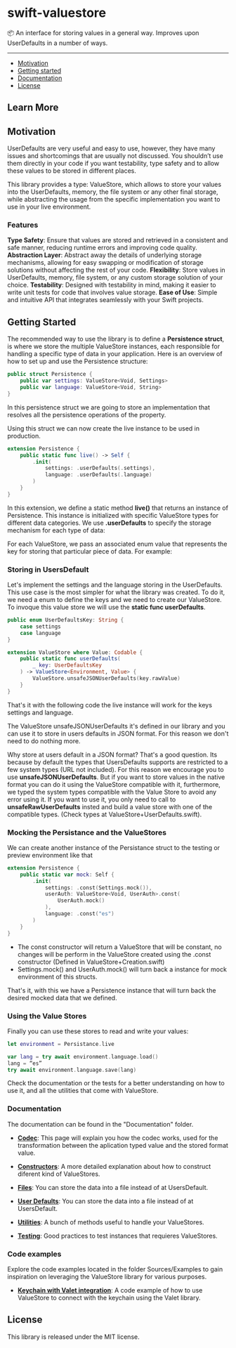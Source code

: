 # swift-valuestore

📦 An interface for storing values in a general way. Improves upon UserDefaults in a number of ways.

---

* [Motivation](#Motivation)
* [Getting started](#Getting-started)
* [Documentation](#Documentation)
* [License](#License)

## Learn More

## Motivation

UserDefaults are very useful and easy to use, however, they have many issues and shortcomings that are usually not discussed. You shouldn’t use them directly in your code if you want testability, type safety and to allow these values to be stored in different places.

This library provides a type: ValueStore, which allows to store your values into the UserDefaults, memory, the file system or any other final storage, while abstracting the usage from the specific implementation you want to use in your live environment.

### Features
**Type Safety**: Ensure that values are stored and retrieved in a consistent and safe manner, reducing runtime errors and improving code quality.
**Abstraction Layer**: Abstract away the details of underlying storage mechanisms, allowing for easy swapping or modification of storage solutions without affecting the rest of your code.
**Flexibility**: Store values in UserDefaults, memory, file system, or any custom storage solution of your choice.
**Testability**: Designed with testability in mind, making it easier to write unit tests for code that involves value storage.
**Ease of Use**: Simple and intuitive API that integrates seamlessly with your Swift projects.

## Getting Started

The recommended way to use the library is to define a **Persistence struct**, is where we store the multiple ValueStore instances, each responsible for handling a specific type of data in your application. Here is an overview of how to set up and use the Persistence structure:
```swift 
public struct Persistence {
    public var settings: ValueStore<Void, Settings>
    public var language: ValueStore<Void, String>
}
```

In this persistence struct we are going to store an implementation that resolves all the persistence operations of the property.

Using this struct we can now create the live instance to be used in production.

```swift
extension Persistence {
    public static func live() -> Self {
        .init(
            settings: .userDefaults(.settings),
            language: .userDefaults(.language)
        )
    }
}
```

In this extension, we define a static method **live()** that returns an instance of Persistence. This instance is initialized with specific ValueStore types for different data categories. We use **.userDefaults** to specify the storage mechanism for each type of data:

For each ValueStore, we pass an associated enum value that represents the key for storing that particular piece of data. For example:

### Storing in UsersDefault
Let's implement the settings and the language storing in the UserDefaults. This use case is the most simpler for what the library was created. To do it, we need a enum to define the keys and we need to create our ValueStore. To invoque this value store we will use the **static func userDefaults**. 

```swift
public enum UserDefaultsKey: String {
	case settings
    case language
}

extension ValueStore where Value: Codable {
	public static func userDefaults(
		_ key: UserDefaultsKey
	) -> ValueStore<Environment, Value> {
		ValueStore.unsafeJSONUserDefaults(key.rawValue)
	}
}
```
That's it with the following code the live instance will work for the keys settings and language.

The ValueStore unsafeJSONUserDefaults it's defined in our library and you can use it to store in users defaults in JSON format. For this reason we don't need to do nothing more. 

Why store at users default in a JSON format? That's a good question. Its because by default the types that UsersDefaults supports are restricted to a few system types (URL not included). For this reason we encourage you to use **unsafeJSONUserDefaults**. But if you want to store values in the native format you can do it using the ValueStore compatible with it, furthermore, we typed the system types compatible with the Value Store to avoid any error using it. If you want to use it, you only need to call to **unsafeRawUserDefaults** insted and build a value store with one of the compatible types. (Check types at ValueStore+UserDefaults.swift).

### Mocking the Persistance and the ValueStores
We can create another instance of the Persistance struct to the testing or preview environment like that

```swift
extension Persistence {
	public static var mock: Self {
		.init(
			settings: .const(Settings.mock()),
			userAuth: ValueStore<Void, UserAuth>.const(
				UserAuth.mock()
			),
            language: .const("es")
		)
	}
}
```

- The const constructor will return a ValueStore that will be constant, no changes will be perform in the ValueStore created using the .const constructor (Defined in ValueStore+Creation.swift)
- Settings.mock() and UserAuth.mock() will turn back a instance for mock environment of this structs.

That's it, with this we have a Persistence instance that will turn back the desired mocked data that we defined.

### Using the Value Stores
Finally you can use these stores to read and write your values:

```swift
let environment = Persistance.live

var lang = try await environment.language.load()
lang = “es”
try await environment.language.save(lang)
```

Check the documentation or the tests for a better understanding on how to use it, and all the utilities that come with ValueStore.

### Documentation

The documentation can be found in the "Documentation" folder.

- [**Codec**](Documentation/Codec.md): This page will explain you how the codec works, used for the transformation between the aplication typed value and the stored format value.

- [**Constructors**](Documentation/Constructors.md): A more detailed explanation about how to construct diferent kind of ValueStores.

- [**Files**](Documentation/Constructors.md): You can store the data into a file instead of at UsersDefault.

- [**User Defaults**](Documentation/UserDefaults.md): You can store the data into a file instead of at UsersDefault.

- [**Utilities**](Documentation/Utilities.md): A bunch of methods useful to handle your ValueStores.

- [**Testing**](Documentation/Testing.md): Good practices to test instances that requieres ValueStores.

### Code examples

Explore the code examples located in the folder Sources/Examples to gain inspiration on leveraging the ValueStore library for various purposes.

- [**Keychain with Valet integration**](Sources/Examples/Keychain-Example.md): A code example of how to use ValueStore to connect with the keychain using the Valet library.

## License

This library is released under the MIT license.
